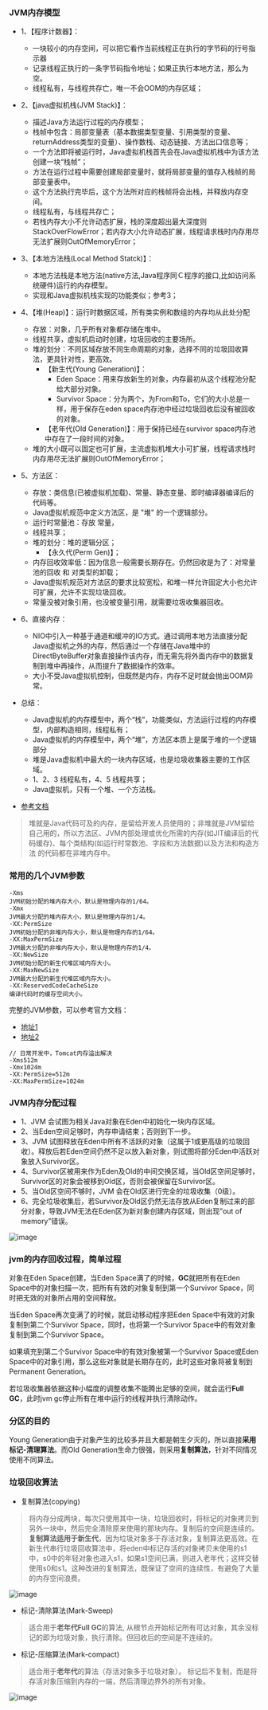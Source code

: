 ### JVM内存模型
- 1、【程序计数器】：
    - 一块较小的内存空间，可以把它看作当前线程正在执行的字节码的行号指示器
    - 记录线程正执行的一条字节码指令地址；如果正执行本地方法，那么为空。
    - 线程私有，与线程共存亡，唯一不会OOM的内存区域；
- 2、【java虚拟机栈(JVM Stack)】：
    - 描述Java方法运行过程的内存模型；
    - 栈帧中包含：局部变量表（基本数据类型变量、引用类型的变量、returnAddress类型的变量）、操作数栈、动态链接、方法出口信息等；
    - 一个方法即将被运行时，Java虚拟机栈首先会在Java虚拟机栈中为该方法创建一块“栈帧”；
    - 方法在运行过程中需要创建局部变量时，就将局部变量的值存入栈帧的局部变量表中。 
    - 这个方法执行完毕后，这个方法所对应的栈帧将会出栈，并释放内存空间。
    - 线程私有，与线程共存亡；
    - 若栈内存大小不允许动态扩展，栈的深度超出最大深度则StackOverFlowError；若内存大小允许动态扩展，线程请求栈时内存用尽无法扩展则OutOfMemoryError；
- 3、【本地方法栈(Local Method Statck)】：
    - 本地方法栈是本地方法(native方法,Java程序同Ｃ程序的接口,比如访问系统硬件)运行的内存模型。
    - 实现和Java虚拟机栈实现的功能类似；参考3；
- 4、【堆(Heap)】：运行时数据区域，所有类实例和数组的内存均从此处分配
    - 存放：对象，几乎所有对象都存储在堆中。
    - 线程共享，虚拟机启动时创建，垃圾回收的主要场所。
    - 堆的划分：不同区域存放不同生命周期的对象，选择不同的垃圾回收算法，更具针对性，更高效。
        - 【新生代(Young Generation)】：
            - Eden Space：用来存放新生的对象，内存最初从这个线程池分配给大部分对象。
            - Survivor Space：分为两个，为From和To，它们的大小总是一样，用于保存在eden space内存池中经过垃圾回收后没有被回收的对象。
        - 【老年代(Old Generation)】：用于保持已经在survivor space内存池中存在了一段时间的对象。
    - 堆的大小既可以固定也可扩展，主流虚拟机堆大小可扩展，线程请求栈时内存用尽无法扩展则OutOfMemoryError；
- 5、方法区：
    - 存放：类信息(已被虚拟机加载)、常量、静态变量、即时编译器编译后的代码等。 
    - Java虚拟机规范中定义方法区，是 "堆" 的一个逻辑部分。 
    - 运行时常量池：存放 常量，
    - 线程共享；
    - 堆的划分：堆的逻辑分区；
        - 【永久代(Perm Gen)】；
    - 内存回收效率低：因为信息一般需要长期存在。仍然回收是为了：对常量池的回收 和 对类型的卸载；
    - Java虚拟机规范对方法区的要求比较宽松，和堆一样允许固定大小也允许可扩展，允许不实现垃圾回收。
    - 常量没被对象引用，也没被变量引用，就需要垃圾收集器回收。 
- 6、直接内存：
    - NIO中引入一种基于通道和缓冲的IO方式。通过调用本地方法直接分配Java虚拟机之外的内存，然后通过一个存储在Java堆中的DirectByteBuffer对象直接操作该内存，而无需先将外面内存中的数据复制到堆中再操作，从而提升了数据操作的效率。
    - 大小不受Java虚拟机控制，但既然是内存，内存不足时就会抛出OOM异常。 
- 总结：
    - Java虚拟机的内存模型中，两个“栈”，功能类似，方法运行过程的内存模型，内部构造相同，线程私有；
    - Java虚拟机的内存模型中，两个“堆”，方法区本质上是属于堆的一个逻辑部分
    - 堆是Java虚拟机中最大的一块内存区域，也是垃圾收集器主要的工作区域。
    - 1、2、3 线程私有，4、5 线程共享；
    - Java虚拟机，只有一个堆、一个方法栈。
     
    
- [参考文档](http://blog.csdn.net/u010425776/article/details/51170118)

> 堆就是Java代码可及的内存，是留给开发人员使用的；非堆就是JVM留给 自己用的，所以方法区、JVM内部处理或优化所需的内存(如JIT编译后的代码缓存)、每个类结构(如运行时常数池、字段和方法数据)以及方法和构造方法 的代码都在非堆内存中。 

### 常用的几个JVM参数
    -Xms
    JVM初始分配的堆内存大小，默认是物理内存的1/64。
    -Xmx
    JVM最大分配的堆内存大小，默认是物理内存的1/4。
    -XX:PermSize
    JVM初始分配的非堆内存大小，默认是物理内存的1/64。
    -XX:MaxPermSize
    JVM最大分配的非堆内存大小，默认是物理内存的1/4。
    -XX:NewSize
    JVM初始分配的新生代堆区域内存大小。
    -XX:MaxNewSize
    JVM最大分配的新生代堆区域内存大小。
    -XX:ReservedCodeCacheSize
    编译代码时的缓存空间大小。
    
完整的JVM参数，可以参考官方文档： 
- [地址1](http://docs.oracle.com/javase/8/docs/technotes/tools/windows/java.html )
- [地址2](http://www.oracle.com/technetwork/java/javase/tech/vmoptions-jsp-140102.html) 

```
// 日常开发中，Tomcat内存溢出解决 
-Xms512m 
-Xmx1024m 
-XX:PermSize=512m 
-XX:MaxPermSize=1024m
```

### JVM内存分配过程
- 1、JVM 会试图为相关Java对象在Eden中初始化一块内存区域。
- 2、当Eden空间足够时，内存申请结束；否则到下一步。
- 3、JVM 试图释放在Eden中所有不活跃的对象（这属于1或更高级的垃圾回收）。释放后若Eden空间仍然不足以放入新对象，则试图将部分Eden中活跃对象放入Survivor区。
- 4、Survivor区被用来作为Eden及Old的中间交换区域，当Old区空间足够时，Survivor区的对象会被移到Old区，否则会被保留在Survivor区。
- 5、当Old区空间不够时，JVM 会在Old区进行完全的垃圾收集（0级）。
- 6、完全垃圾收集后，若Survivor及Old区仍然无法存放从Eden复制过来的部分对象，导致JVM无法在Eden区为新对象创建内存区域，则出现”out of memory”错误。

![image](http://image72.360doc.com/DownloadImg/2014/05/0818/41431554_2.png)

### jvm的内存回收过程，简单过程
对象在Eden Space创建，当Eden Space满了的时候，**GC**就把所有在Eden Space中的对象扫描一次，把所有有效的对象复制到第一个Survivor Space，同时把无效的对象所占用的空间释放。

当Eden Space再次变满了的时候，就启动移动程序把Eden Space中有效的对象复制到第二个Survivor Space，同时，也将第一个Survivor Space中的有效对象复制到第二个Survivor Space。

如果填充到第二个Survivor Space中的有效对象被第一个Survivor Space或Eden Space中的对象引用，那么这些对象就是长期存在的，此时这些对象将被复制到Permanent Generation。

若垃圾收集器依据这种小幅度的调整收集不能腾出足够的空间，就会运行**Full GC**，此时jvm gc停止所有在堆中运行的线程并执行清除动作。

### 分区的目的
Young Generation由于对象产生的比较多并且大都是朝生夕灭的，所以直接**采用标记-清理算法**。而Old Generation生命力很强，则采用**复制算法**，针对不同情况使用不同算法。

### 垃圾回收算法

- 复制算法(copying)
> 将内存分成两块，每次只使用其中一块，垃圾回收时，将标记的对象拷贝到另外一块中，然后完全清除原来使用的那块内存。复制后的空间是连续的。**复制算法适用于新生代**，因为垃圾对象多于存活对象，复制算法更高效。在新生代串行垃圾回收算法中，将eden中标记存活的对象拷贝未使用的s1中，s0中的年轻对象也进入s1，如果s1空间已满，则进入老年代；这样交替使用s0和s1。这种改进的复制算法，既保证了空间的连续性，有避免了大量的内存空间浪费。 

![image](http://img.blog.csdn.net/20140101113433906?watermark/2/text/aHR0cDovL2Jsb2cuY3Nkbi5uZXQva2luZ29md29ybGQ=/font/5a6L5L2T/fontsize/400/fill/I0JBQkFCMA==/dissolve/70/gravity/SouthEast)

- 标记-清除算法(Mark-Sweep)
> 适合用于**老年代Full GC**的算法, 从根节点开始标记所有可达对象，其余没标记的即为垃圾对象，执行清除。但回收后的空间是不连续的。

- 标记-压缩算法(Mark-compact)
> 适合用于**老年代**的算法（存活对象多于垃圾对象）。
标记后不复制，而是将存活对象压缩到内存的一端，然后清理边界外的所有对象。

![image](http://img.blog.csdn.net/20140101114509375?watermark/2/text/aHR0cDovL2Jsb2cuY3Nkbi5uZXQva2luZ29md29ybGQ=/font/5a6L5L2T/fontsize/400/fill/I0JBQkFCMA==/dissolve/70/gravity/SouthEast)

